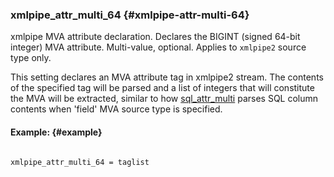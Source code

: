 ### xmlpipe_attr_multi_64 {#xmlpipe-attr-multi-64}

xmlpipe MVA attribute declaration. Declares the BIGINT (signed 64-bit integer) MVA attribute. Multi-value, optional. Applies to `xmlpipe2` source type only.

This setting declares an MVA attribute tag in xmlpipe2 stream. The contents of the specified tag will be parsed and a list of integers that will constitute the MVA will be extracted, similar to how [sql_attr_multi](../../data_source_configuration_options/sqlattr_multi.md) parses SQL column contents when &#039;field&#039; MVA source type is specified.

#### Example: {#example}

```

xmlpipe_attr_multi_64 = taglist

```